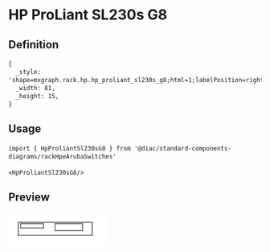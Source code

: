 # HP ProLiant SL230s G8

## Definition

```
{
  _style: 'shape=mxgraph.rack.hp.hp_proliant_sl230s_g8;html=1;labelPosition=right;align=left;spacingLeft=15;dashed=0;shadow=0;fillColor=#ffffff;',
  _width: 81,
  _height: 15,
}
```

## Usage

```
import { HpProliantSl230sG8 } from '@diac/standard-components-diagrams/rackHpeArubaSwitches'

<HpProliantSl230sG8/>
```

## Preview

<img src="./hp-proliant-sl230s-g8.png" width="200"/>
